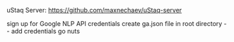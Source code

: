 uStaq Server: https://github.com/maxnechaev/uStaq-server

sign up for Google NLP API credentials
create ga.json file in root directory -- add credentials
go nuts
